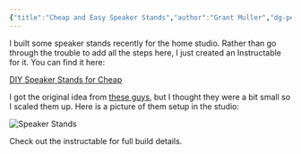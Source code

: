 ```yaml
---
{"title":"Cheap and Easy Speaker Stands","author":"Grant Muller","dg-permalink":"cheap-and-easy-speaker-stands","date":"2022-04-19T14:14:29-04:00","lastmod":"2022-05-12T21:39:23-04:00","dg-publish":true,"permalink":"/cheap-and-easy-speaker-stands/","dgHomeLink":true,"dgPassFrontmatter":true}
---
```



I built some speaker stands recently for the home studio. Rather than go through the trouble to add all the steps here, I just created an Instructable for it. You can find it here:

[DIY Speaker Stands for Cheap][1]

I got the original idea from [these guys][2], but I thought they were a bit small so I scaled them up. Here is a picture of them setup in the studio:

![Speaker Stands][3]

Check out the instructable for full build details.

 [1]: http://www.instructables.com/id/PVC-and-Plywood-Speaker-Stands-for-Cheap/
 [2]: http://www.tnt-audio.com/clinica/stubby_e.html
 [3]: /images/SpeakerStands-21.jpg
